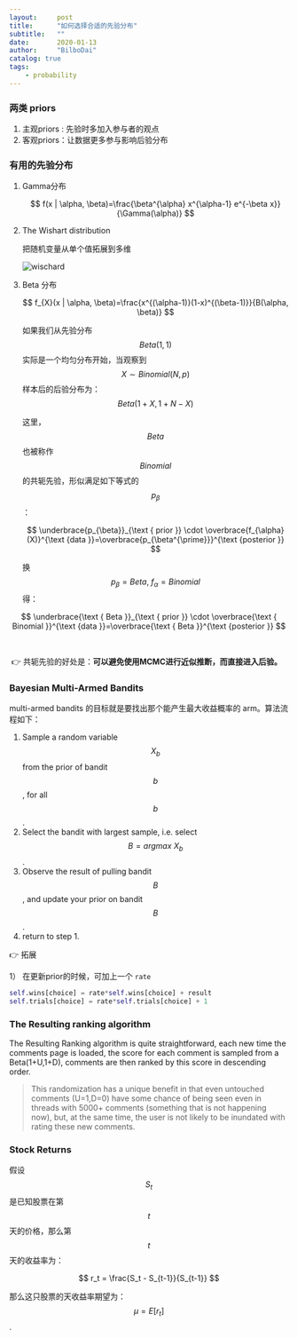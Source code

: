 ```yaml
---
layout:     post
title:      "如何选择合适的先验分布"
subtitle:   ""
date:       2020-01-13
author:     "BilboDai"
catalog: true
tags:
    - probability
---
```


### 两类 priors

1. 主观priors :  先验时多加入参与者的观点
2. 客观priors：让数据更多参与影响后验分布



### 有用的先验分布

1. Gamma分布

   
   $$
   f(x | \alpha, \beta)=\frac{\beta^{\alpha} x^{\alpha-1} e^{-\beta x}}{\Gamma(\alpha)}
   $$
   

2. The Wishart distribution

   把随机变量从单个值拓展到多维

   ![wischard](https://tva1.sinaimg.cn/large/006tNbRwly1gawfvzjo4fj30ks098749.jpg)

3. Beta 分布

   
   $$
   f_{X}(x | \alpha, \beta)=\frac{x^{(\alpha-1)}(1-x)^{(\beta-1)}}{B(\alpha, \beta)}
   $$
   

   如果我们从先验分布 $$Beta(1,1)$$ 实际是一个均匀分布开始，当观察到 $$X \sim Binomial(N,p)$$ 样本后的后验分布为：$$Beta(1+X, 1+N-X)$$ 

   这里， $$Beta$$ 也被称作 $$Binomial$$ 的共轭先验，形似满足如下等式的 $$p_{\beta}$$：

   
   $$
   \underbrace{p_{\beta}}_{\text { prior }} \cdot \overbrace{f_{\alpha}(X)}^{\text {data }}=\overbrace{p_{\beta^{\prime}}}^{\text {posterior }}
   $$
   

   换 $$p_{\beta} = Beta,\ f_{\alpha} = Binomial$$ 得：

    

$$
\underbrace{\text { Beta }}_{\text { prior }} \cdot \overbrace{\text { Binomial }}^{\text {data }}=\overbrace{\text { Beta }}^{\text {posterior }}
$$

​	

​		👉 共轭先验的好处是：**可以避免使用MCMC进行近似推断，而直接进入后验。**

### Bayesian Multi-Armed Bandits

multi-armed bandits 的目标就是要找出那个能产生最大收益概率的 arm。算法流程如下：

1. Sample a random variable $$X_b$$ from the prior of bandit $$b$$, for all $$b$$.
2. Select the bandit with largest sample, i.e. select $$B = argmax\ X_b$$.
3. Observe the result of pulling bandit $$B$$ , and update your prior on bandit $$B$$.
4. return to step 1.

👉 拓展

1） 在更新prior的时候，可加上一个 `rate` 

```python
self.wins[choice] = rate*self.wins[choice] + result
self.trials[choice] = rate*self.trials[choice] + 1
```

### The Resulting ranking algorithm

The Resulting Ranking algorithm is quite straightforward,  each new time the comments page is loaded, the score for each comment is sampled from a Beta(1+U,1+D), comments are then ranked by this score in descending order.

> This randomization has a unique benefit in that even untouched comments (U=1,D=0) have some chance of being seen even in threads with 5000+ comments (something that is not happening now), but, at the same time, the user is not likely to be inundated with rating these new comments.

### Stock Returns

假设 $$S_t$$ 是已知股票在第 $$t$$ 天的价格，那么第 $$t$$ 天的收益率为：


$$
r_t = \frac{S_t - S_{t-1}}{S_{t-1}}
$$


那么这只股票的天收益率期望为： $$\mu = E[r_t]$$.















